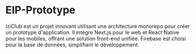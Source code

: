 # EIP-Prototype
IziClub est un projet innovant utilisant une architecture monorepo pour créer un prototype d'application. Il intègre Next.js pour le web et React Native pour les mobiles, offrant une solution front-end unifiée. Firebase est choisi pour la base de données, simplifiant le développement.
